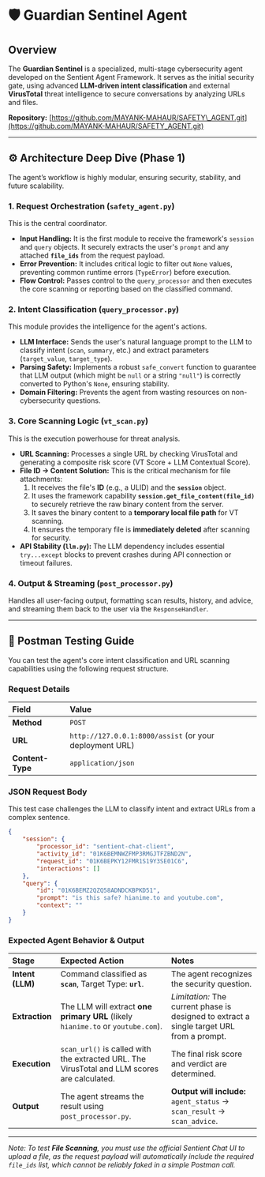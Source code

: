 # 🛡️ Guardian Sentinel Agent

## Overview

The **Guardian Sentinel** is a specialized, multi-stage cybersecurity agent developed on the Sentient Agent Framework. It serves as the initial security gate, using advanced **LLM-driven intent classification** and external **VirusTotal** threat intelligence to secure conversations by analyzing URLs and files.

**Repository:** [https://github.com/MAYANK-MAHAUR/SAFETY\_AGENT.git](https://github.com/MAYANK-MAHAUR/SAFETY_AGENT.git)

-----

## ⚙️ Architecture Deep Dive (Phase 1)

The agent’s workflow is highly modular, ensuring security, stability, and future scalability.

### 1\. Request Orchestration (`safety_agent.py`)

This is the central coordinator.

  * **Input Handling:** It is the first module to receive the framework's `session` and `query` objects. It securely extracts the user's `prompt` and any attached **`file_ids`** from the request payload.
  * **Error Prevention:** It includes critical logic to filter out `None` values, preventing common runtime errors (`TypeError`) before execution.
  * **Flow Control:** Passes control to the `query_processor` and then executes the core scanning or reporting based on the classified command.

### 2\. Intent Classification (`query_processor.py`)

This module provides the intelligence for the agent's actions.

  * **LLM Interface:** Sends the user's natural language prompt to the LLM to classify intent (`scan`, `summary`, etc.) and extract parameters (`target_value`, `target_type`).
  * **Parsing Safety:** Implements a robust `safe_convert` function to guarantee that LLM output (which might be `null` or a string `"null"`) is correctly converted to Python's `None`, ensuring stability.
  * **Domain Filtering:** Prevents the agent from wasting resources on non-cybersecurity questions.

### 3\. Core Scanning Logic (`vt_scan.py`)

This is the execution powerhouse for threat analysis.

  * **URL Scanning:** Processes a single URL by checking VirusTotal and generating a composite risk score (VT Score + LLM Contextual Score).
  * **File ID $\rightarrow$ Content Solution:** This is the critical mechanism for file attachments:
    1.  It receives the file's **ID** (e.g., a ULID) and the **`session`** object.
    2.  It uses the framework capability **`session.get_file_content(file_id)`** to securely retrieve the raw binary content from the server.
    3.  It saves the binary content to a **temporary local file path** for VT scanning.
    4.  It ensures the temporary file is **immediately deleted** after scanning for security.
  * **API Stability (`llm.py`):** The LLM dependency includes essential `try...except` blocks to prevent crashes during API connection or timeout failures.

### 4\. Output & Streaming (`post_processor.py`)

Handles all user-facing output, formatting scan results, history, and advice, and streaming them back to the user via the `ResponseHandler`.

-----

## 🧪 Postman Testing Guide

You can test the agent's core intent classification and URL scanning capabilities using the following request structure.

### Request Details

| Field | Value |
| :--- | :--- |
| **Method** | `POST` |
| **URL** | `http://127.0.0.1:8000/assist` (or your deployment URL) |
| **Content-Type** | `application/json` |

### JSON Request Body

This test case challenges the LLM to classify intent and extract URLs from a complex sentence.

```json
{
    "session": {
        "processor_id": "sentient-chat-client",
        "activity_id": "01K6BEMNWZFMP3RMGJTFZBND2N",
        "request_id": "01K6BEPKY12FMR1S19Y3SE01C6",
        "interactions": []
    },
    "query": {
        "id": "01K6BEMZ2QZQ58ADNDCKBPKD51",
        "prompt": "is this safe? hianime.to and youtube.com",
        "context": ""
    }
}
```

### Expected Agent Behavior & Output

| Stage | Expected Action | Notes |
| :--- | :--- | :--- |
| **Intent (LLM)** | Command classified as **`scan`**, Target Type: **`url`**. | The agent recognizes the security question. |
| **Extraction** | The LLM will extract **one primary URL** (likely `hianime.to` or `youtube.com`). | *Limitation:* The current phase is designed to extract a single target URL from a prompt. |
| **Execution** | `scan_url()` is called with the extracted URL. The VirusTotal and LLM scores are calculated. | The final risk score and verdict are determined. |
| **Output** | The agent streams the result using `post_processor.py`. | **Output will include:** `agent_status` $\rightarrow$ `scan_result` $\rightarrow$ `scan_advice`. |

-----

*Note: To test **File Scanning**, you must use the official Sentient Chat UI to upload a file, as the request payload will automatically include the required `file_ids` list, which cannot be reliably faked in a simple Postman call.*

